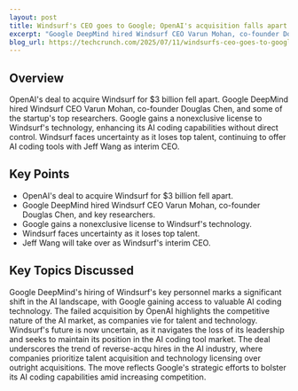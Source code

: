 ```yaml
---
layout: post 
title: Windsurf's CEO goes to Google; OpenAI's acquisition falls apart
excerpt: "Google DeepMind hired Windsurf CEO Varun Mohan, co-founder Douglas Chen, and key researchers after OpenAI's $3 billion acquisition attempt failed." 
blog_url: https://techcrunch.com/2025/07/11/windsurfs-ceo-goes-to-google-openais-acquisition-falls-apart/?utm_source=tldrai 
---
```


## Overview

OpenAI's deal to acquire Windsurf for $3 billion fell apart. Google DeepMind hired Windsurf CEO Varun Mohan, co-founder Douglas Chen, and some of the startup's top researchers. Google gains a nonexclusive license to Windsurf's technology, enhancing its AI coding capabilities without direct control. Windsurf faces uncertainty as it loses top talent, continuing to offer AI coding tools with Jeff Wang as interim CEO.

## Key Points

- OpenAI's deal to acquire Windsurf for $3 billion fell apart.
- Google DeepMind hired Windsurf CEO Varun Mohan, co-founder Douglas Chen, and key researchers.
- Google gains a nonexclusive license to Windsurf's technology.
- Windsurf faces uncertainty as it loses top talent.
- Jeff Wang will take over as Windsurf's interim CEO.

## Key Topics Discussed

Google DeepMind's hiring of Windsurf's key personnel marks a significant shift in the AI landscape, with Google gaining access to valuable AI coding technology. The failed acquisition by OpenAI highlights the competitive nature of the AI market, as companies vie for talent and technology. Windsurf's future is now uncertain, as it navigates the loss of its leadership and seeks to maintain its position in the AI coding tool market. The deal underscores the trend of reverse-acqu hires in the AI industry, where companies prioritize talent acquisition and technology licensing over outright acquisitions. The move reflects Google's strategic efforts to bolster its AI coding capabilities amid increasing competition.

